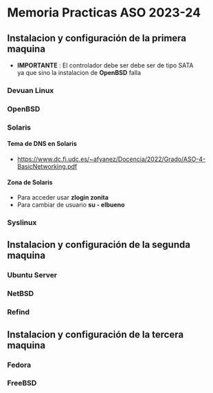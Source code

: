 # Memoria Practicas ASO 2023-24

## Instalacion y configuración de la primera maquina
- **IMPORTANTE** : El controlador debe ser debe ser de tipo SATA   
ya que sino la instalacion de **OpenBSD** falla
### Devuan Linux
### OpenBSD 
### Solaris
#### Tema de DNS en Solaris
- https://www.dc.fi.udc.es/~afyanez/Docencia/2022/Grado/ASO-4-BasicNetworking.pdf
#### Zona de Solaris

- Para acceder usar **zlogin zonita**
- Para cambiar de usuario **su - elbueno**
### Syslinux
## Instalacion y configuración de la segunda maquina
### Ubuntu Server
### NetBSD
### Refind
## Instalacion y configuración de la tercera maquina
### Fedora
### FreeBSD

 






